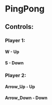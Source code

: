 # PingPong
## Controls:
### Player 1:
#### W           - Up
#### S           - Down

### Player 2:
#### Arrow_Up    - Up
#### Arrow_Down  - Down
